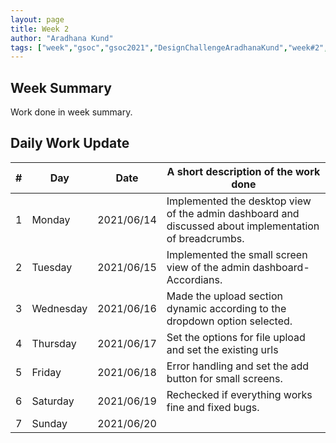 ```yaml
---
layout: page
title: Week 2
author: "Aradhana Kund"
tags: ["week","gsoc","gsoc2021","DesignChallengeAradhanaKund","week#2","eval#1"]
---
```


## Week Summary

 
Work done in week summary.

## Daily Work Update

|\#|Day|Date|A short description of the work done|  
|---	|---	|---	|---	|  
|1   	| Monday 	|   2021/06/14	| Implemented the desktop view of the admin dashboard and discussed about implementation of breadcrumbs. |  
|2   	| Tuesday  	|   2021/06/15	| Implemented the small screen view of the admin dashboard-Accordians.	|  
|3   	| Wednesday  	|  2021/06/16 	| Made the upload section dynamic according to the dropdown option selected. |  
|4   	| Thursday  	|   2021/06/17	| Set the options for file upload and set the existing urls|  
|5   	| Friday  	|   2021/06/18	| Error handling and set the add button for small screens. |  
|6   	| Saturday  	|   2021/06/19	| Rechecked if everything works fine and fixed bugs.	|  
|7   	| Sunday  	|   2021/06/20	|  |  

